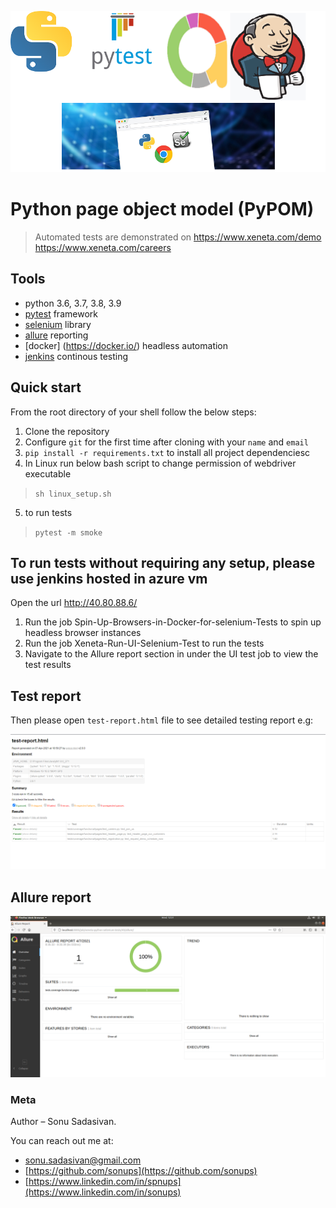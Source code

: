![Screenshot](icon.png)



# Python page object model (PyPOM)

> Automated tests are demonstrated on 
> https://www.xeneta.com/demo 
> https://www.xeneta.com/careers
## Tools

- python 3.6, 3.7, 3.8, 3.9
- [pytest](https://pypi.org/project/pytest/) framework
- [selenium](https://selenium.dev/) library
- [allure](https://docs.qameta.io/allure/) reporting
- [docker] (https://docker.io/) headless automation
- [jenkins](https://www.jenkins.io/) continous testing

## Quick start
From the root directory of your shell follow the below steps:

1. Clone the repository
2. Configure `git` for the first time after cloning with your `name` and `email`
3. `pip install -r requirements.txt` to install all project dependenciesc
4. In Linux run below bash script to change permission of webdriver executable
>	`sh linux_setup.sh`
5. to run tests
>  	`pytest -m smoke`

## To run tests without requiring any setup, please use jenkins hosted in azure vm
Open the url http://40.80.88.6/

1. Run the job Spin-Up-Browsers-in-Docker-for-selenium-Tests to spin up headless browser instances
2. Run the job Xeneta-Run-UI-Selenium-Test to run the tests
3. Navigate to the Allure report section in under the UI test job to view the test results



## Test report

Then please open `test-report.html` file to see detailed testing report e.g:

![Screenshot](demoauto/image/report.png)

## Allure report

![Screenshot](demoauto/image/allure.png)


### Meta
Author – Sonu Sadasivan.


You can reach out me at:
* [sonu.sadasivan@gmail.com](vyahello@gmail.com)
* [https://github.com/sonups](https://github.com/sonups)
* [https://www.linkedin.com/in/spnups](https://www.linkedin.com/in/sonups)




